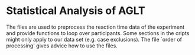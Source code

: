 # Statistical Analysis of AGLT

The files are used to preprocess the reaction time data of the experiment and provide functions to loop over participants. 
Some sections in the cripts might only apply to our data set (e.g. case exclusions). 
The file `order of processing' gives advice how to use the files.

